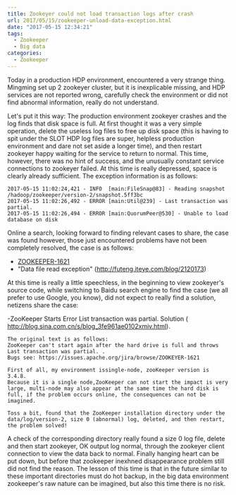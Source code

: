 ```yaml
---
title: Zookeyer could not load transaction logs after crash
url: 2017/05/15/zookeeper-unload-data-exception.html
date: "2017-05-15 12:34:21"
tags: 
  - Zookeeper
  - Big data
categories:
  - Zookeeper
---
```


Today in a production HDP environment, encountered a very strange thing. Mingming set up 2 zookeyer cluster, but it is inexplicable missing, and HDP services are not reported wrong, carefully check the environment or did not find abnormal information, really do not understand. 


Let's put it this way: The production environment zookeyer crashes and the log finds that disk space is full. At first thought it was a very simple operation, delete the useless  log files to free up disk space (this is having to spit under the SLOT HDP log files are super, helpless production environment and dare not set aside a longer time), and then restart zookeyer happy waiting for the service to return to normal. This time, however, there was no hint of success, and the unusually constant service connections to zookeyer failed. At this time is really depressed, space is clearly already sufficient. The exception information is as follows:

<!--more-->

```
2017-05-15 11:02:24,421 - INFO  [main:FileSnap@83] - Reading snapshot /hadoop/zookeeper/version-2/snapshot.5ff3bc
2017-05-15 11:02:26,492 - ERROR [main:Util@239] - Last transaction was partial.
2017-05-15 11:02:26,494 - ERROR [main:QuorumPeer@530] - Unable to load database on disk
```

Online a search, looking forward to finding relevant cases to share, the case was found however, those just encountered problems have not been completely resolved, the case is as follows:

- [ZOOKEEPER-1621](https://issues.apache.org/jira/browse/ZOOKEEPER-1621)
- "Data file read exception" (http://futeng.iteye.com/blog/2120173)

At this time is really a little speechless, in the beginning to view zookeyer's source code, while switching to Baidu search engine to find the case (we all prefer to use Google, you know), did not expect to really find a solution, netizens share the case:

-ZooKeeper Starts Error List transaction was partial. Solution ( http://blog.sina.com.cn/s/blog_3fe961ae0102xmiv.html).

```
The original text is as follows:
ZooKeeper can't start again after the hard drive is full and throws Last transaction was partial. .
Bugs see: https://issues.apache.org/jira/browse/ZOOKEYER-1621

First of all, my environment issingle-node, zooKeeper version is 3.4.8. 
Because it is a single node,ZooKeeper can not start the impact is very large, multi-node may also appear at the same time the hard disk is full, if the problem occurs online, the consequences can not be imagined. 

Toss a bit, found that the ZooKeeper installation directory under the data/log/version-2, size 0 (abnormal) log, deleted, and then restart, the problem solved! 
```

A check of the corresponding directory really found a size 0 log file, delete and then start zookeyer, OK output log normal, through the zookeyer client connection to view the data back to normal. Finally hanging heart can be put down, but before that zookeeper inexhned disappearance problem still did not find the reason. The lesson of this time is that in the future similar to these important directories must do hot backup, in the big data environment zookeeper's raw nature can be imagined, but also this time there is no risk. 
